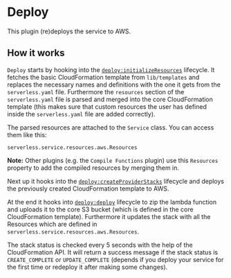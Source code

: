 # Deploy

This plugin (re)deploys the service to AWS.

## How it works

`Deploy` starts by hooking into the [`deploy:initializeResources`](/lib/plugins/deploy) lifecycle.
It fetches the basic CloudFormation template from `lib/templates` and replaces the necessary names and definitions
with the one it gets from the `serverless.yaml` file.
Furthermore the `resources` section of the `serverless.yaml` file is parsed and merged into the core CloudFormation
template (this makes sure that custom resources the user has defined inside the `serverless.yaml` file are added correctly).

The parsed resources are attached to the `Service` class. You can access them like this:
```
serverless.service.resources.aws.Resources
```

**Note:**
Other plugins (e.g. the `Compile Functions` plugin) use this `Resources` property to add the compiled resources by
merging them in.

Next up it hooks into the [`deploy:createProviderStacks`](/lib/plugins/deploy) lifecycle and deploys the
previously created CloudFormation template to AWS.

At the end it hooks into [`deploy:deploy`](/lib/plugins/deploy) lifecycle to zip the lambda function and
uploads it to the core S3 bucket (which is defined in the core CloudFormation template). Furthermore it updates the
stack with all the Resources which are defined in `serverless.service.resources.aws.Resources`.

The stack status is checked every 5 seconds with the help of the CloudFormation API. It will return a success message if
the stack status is `CREATE_COMPLETE` or `UPDATE_COMPLETE` (depends if you deploy your service for the first time or
redeploy it after making some changes).

